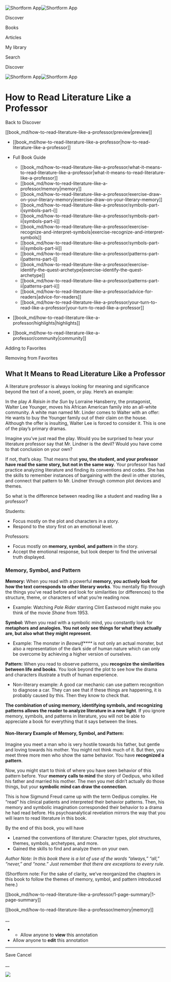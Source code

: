 ![Shortform App](/img/logo.36a2399e.svg)![Shortform App](/img/logo-dark.70c1b072.svg)

Discover

Books

Articles

My library

Search

Discover

![Shortform App](/img/logo.36a2399e.svg)![Shortform App](/img/logo-dark.70c1b072.svg)

# How to Read Literature Like a Professor

Back to Discover

[[book_md/how-to-read-literature-like-a-professor/preview|preview]]

  * [[book_md/how-to-read-literature-like-a-professor|how-to-read-literature-like-a-professor]]
  * Full Book Guide

    * [[book_md/how-to-read-literature-like-a-professor/what-it-means-to-read-literature-like-a-professor|what-it-means-to-read-literature-like-a-professor]]
    * [[book_md/how-to-read-literature-like-a-professor/memory|memory]]
    * [[book_md/how-to-read-literature-like-a-professor/exercise-draw-on-your-literary-memory|exercise-draw-on-your-literary-memory]]
    * [[book_md/how-to-read-literature-like-a-professor/symbols-part-i|symbols-part-i]]
    * [[book_md/how-to-read-literature-like-a-professor/symbols-part-ii|symbols-part-ii]]
    * [[book_md/how-to-read-literature-like-a-professor/exercise-recognize-and-interpret-symbols|exercise-recognize-and-interpret-symbols]]
    * [[book_md/how-to-read-literature-like-a-professor/symbols-part-iii|symbols-part-iii]]
    * [[book_md/how-to-read-literature-like-a-professor/patterns-part-i|patterns-part-i]]
    * [[book_md/how-to-read-literature-like-a-professor/exercise-identify-the-quest-archetype|exercise-identify-the-quest-archetype]]
    * [[book_md/how-to-read-literature-like-a-professor/patterns-part-ii|patterns-part-ii]]
    * [[book_md/how-to-read-literature-like-a-professor/advice-for-readers|advice-for-readers]]
    * [[book_md/how-to-read-literature-like-a-professor/your-turn-to-read-like-a-professor|your-turn-to-read-like-a-professor]]
  * [[book_md/how-to-read-literature-like-a-professor/highlights|highlights]]
  * [[book_md/how-to-read-literature-like-a-professor/community|community]]



Adding to Favorites 

Removing from Favorites 

## What It Means to Read Literature Like a Professor

A literature professor is always looking for meaning and significance beyond the text of a novel, poem, or play. Here’s an example:

In the play _A Raisin in the Sun_ by Lorraine Hansberry, the protagonist, Walter Lee Younger, moves his African American family into an all-white community. A white man named Mr. Linder comes to Walter with an offer: He wants to buy the Younger family out of their claim on the house. Although the offer is insulting, Walter Lee is forced to consider it. This is one of the play’s primary dramas.

Imagine you’ve just read the play. Would you be surprised to hear your literature professor say that Mr. Lindner is the devil? Would you have come to that conclusion on your own?

If not, that’s okay. That means that **you, the student, and your professor have read the same story, but not in the same way**. Your professor has had practice analyzing literature and finding its conventions and codes. She has the skills to remember instances of bargaining with the devil in other stories, and connect that pattern to Mr. Lindner through common plot devices and themes.

So what is the difference between reading like a student and reading like a professor?

Students:

  * Focus mostly on the plot and characters in a story.
  * Respond to the story first on an emotional level.



Professors:

  * Focus mostly on **memory, symbol, and pattern** in the story.
  * Accept the emotional response, but look deeper to find the universal truth displayed. 



### Memory, Symbol, and Pattern

**Memory:** When you read with a powerful **memory, you actively look for how the text corresponds to other literary works**. You mentally flip through the things you’ve read before and look for similarities (or differences) to the structure, theme, or characters of what you’re reading now.

  * Example: Watching _Pale Rider_ starring Clint Eastwood might make you think of the movie _Shane_ from 1953.



**Symbol:** When you read with a symbolic mind, you constantly look for **metaphors and analogies. You not only see things for what they actually are, but also what they might represent**.

  * Example: The monster in _Beowulf****_ is not only an actual monster, but also a representation of the dark side of human nature which can only be overcome by achieving a higher version of ourselves. 



**Pattern:** When you read to observe patterns, you **recognize the similarities between life and books**. You look beyond the plot to see how the drama and characters illustrate a truth of human experience.

  * Non-literary example: A good car mechanic can use pattern recognition to diagnose a car. They can see that if these things are happening, it is probably caused by this. Then they know to check that. 



**The combination of using memory, identifying symbols, and recognizing patterns allows the reader to analyze literature in a new light**. If you ignore memory, symbols, and patterns in literature, you will not be able to appreciate a book for everything that it says between the lines.

#### Non-literary Example of Memory, Symbol, and Pattern:

Imagine you meet a man who is very hostile towards his father, but gentle and loving towards his mother. You might not think much of it. But then, you meet three more men who show the same behavior. You have **recognized a pattern**.

Now, you might start to think of where you have seen behavior of this pattern before. Your **memory calls to mind** the story of Oedipus, who killed his father and married his mother. The men you met didn’t actually do those things, but your **symbolic mind can draw the connection**.

This is how Sigmund Freud came up with the term Oedipus complex. He “read” his clinical patients and interpreted their behavior patterns. Then, his memory and symbolic imagination corresponded their behavior to a drama he had read before. His psychoanalytical revelation mirrors the way that you will learn to read literature in this book.

By the end of this book, you will have

  * Learned the conventions of literature: Character types, plot structures, themes, symbols, archetypes, and more.
  * Gained the skills to find and analyze them on your own. 



_Author Note: In this book there is a lot of use of the words “always,” “all,” “never,” and “none.” Just remember that there are exceptions to every rule._

(Shortform note: For the sake of clarity, we’ve reorganized the chapters in this book to follow the themes of memory, symbol, and pattern introduced here.)

[[book_md/how-to-read-literature-like-a-professor/1-page-summary|1-page-summary]]

[[book_md/how-to-read-literature-like-a-professor/memory|memory]]

__

  *   * Allow anyone to **view** this annotation
  * Allow anyone to **edit** this annotation



* * *

Save Cancel

__




![](https://bat.bing.com/action/0?ti=56018282&Ver=2&mid=b5df987c-19da-47e9-ba20-442abd3511ff&sid=49fff5b0636c11eeb9c611038afc8668&vid=4a005010636c11ee80c703d4c4a7acd5&vids=0&msclkid=N&pi=0&lg=en-US&sw=800&sh=600&sc=24&nwd=1&tl=Shortform%20%7C%20How%20to%20Read%20Literature%20Like%20a%20Professor&p=https%3A%2F%2Fwww.shortform.com%2Fapp%2Fbook%2Fhow-to-read-literature-like-a-professor%2Fwhat-it-means-to-read-literature-like-a-professor&r=&lt=350&evt=pageLoad&sv=1&rn=863866)
